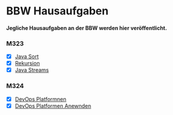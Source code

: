 # BBW Hausaufgaben

#### Jegliche Hausaufgaben an der BBW werden hier veröffentlicht.

### M323
- [x]  [Java Sort](M323/JavaSort/JavaSort.md)
- [x]  [Rekursion](M323/Rekursion)
- [x]  [Java Streams](M323/Streams/Introduction.md)

### M324
- [x]  [DevOps Platformnen](M324/DevOpsPlatforms/Devops.md) 
- [x]  [DevOps Platformen Anewnden](M324/DevOpsPlatforment%20Anwenden/DevopsPlatformAnwenden.md)
